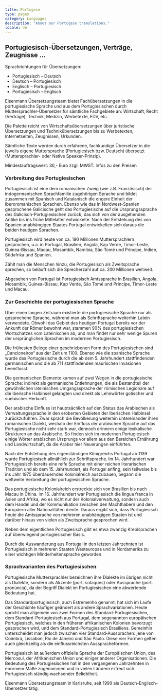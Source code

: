 ```yaml
---
title: Portugese
type: pages
category: Languages
description: "About our Portugese translations."
locale: de
---
```


## Portugiesisch-Übersetzungen, Verträge, Zeugnisse ...
Sprachrichtungen für Übersetzungen:
- Portugiesisch – Deutsch
- Deutsch – Portugiesisch
- Englisch – Portugiesisch
- Portugiesisch – Englisch

Eisenmann Übersetzungsteam bietet Fachübersetzungen in die portugiesische Sprache und aus dem Portugiesischen durch Muttersprachler-Übersetzer für sämtliche Fachgebiete an: Wirtschaft, Recht (Verträge), Technik, Medizin, Werbetexte, EDV, etc.

Die Palette reicht von Wirtschaftsübersetzungen über juristische Übersetzungen und Technikübersetzungen bis zu Werbetexten, Internetseiten, Zeugnissen, Urkunden.

Sämtliche Texte werden durch erfahrene, fachkundige Übersetzer in die jeweils eigene Muttersprache (Portugiesisch bzw. Deutsch) übersetzt (Muttersprachler- oder Native Speaker-Prinzip).

Mindestauftragswert: 30,- Euro zzgl. MWST. Infos zu den Preisen

### Verbreitung des Portugiesischen
Portugiesisch ist eine dem romanischen Zweig (wie z.B. Französisch) der indogermanischen Sprachfamilie zugehörigen Sprache und bildet zusammen mit Spanisch und  Katalanisch die engere Einheit der iberoromanischen Sprachen. Ebenso wie das in Nordwest-Spanien gesprochene Galicische geht das Portugiesische auf die Ursprungssprache des Galicisch-Portugiesischen zurück, das sich von der ausgehenden Antike bis ins frühe Mittelalter entwickelte. Nach der Entstehung des von Spanien unabhängigen Staates Portugal entwickelten sich daraus die beiden heutigen Sprachen.

Portugiesisch wird heute von ca. 190 Millionen Muttersprachlern gesprochen, u.a. in Portugal, Brasilien, Angola, Kap Verde, Timor-Leste, Guinea-Bissau, Macau, Mosambik, Namibia, São Tomé und Principe, Indien, Südafrika und Spanien.

Zählt man die Menschen hinzu, die Portugiesisch als Zweitsprache sprechen, so beläuft sich die Sprecherzahl auf ca. 200 Millionen weltweit.

Abgesehen von Portugal ist Portugiesisch Amtssprache in Brasilien, Angola, Mosambik, Guinea-Bissau, Kap Verde, São Tomé und Principe, Timor-Leste und Macau.

### Zur Geschichte der portugiesischen Sprache
Über einen langen Zeitraum existierte die portugiesische Sprache nur als gesprochene Sprache, während man als Schriftsprache weiterhin Latein verwendete. Obwohl das Gebiet des heutigen Portugal bereits vor der Ankunft der Römer bewohnt war, stammen 90% des portugiesischen Wortschatzes vom Lateinischen ab, und man findet nur sehr wenige Spuren der ursprünglichen Sprachen im modernen Portugiesisch.

Die frühesten Belege einer geschriebenen Form des Portugiesischen sind „Cancioneiros“ aus der Zeit um 1100. Ebenso wie die spanische Sprache wurde das Portugiesische durch die ab dem 5. Jahrhundert stattfindenden germanischen und die ab 711 stattfindenden maurischen Invasionen beeinflusst.

Die germanischen Elemente kamen auf zwei Wegen in die portugiesische Sprache: indirekt als germanische Entlehnungen, die als Bestandteil der gewöhnlichen lateinischen Umgangssprache der römischen Legionäre auf die Iberische Halbinsel gelangten und direkt als Lehnwörter gotischer und suebischer Herkunft.

Der arabische Einfluss ist hauptsächlich auf den Status das Arabischen als Verwaltungssprache in den eroberten Gebieten der Iberischen Halbinsel zurückzuführen. Zwar sprach die Bevölkerung weiterhin untereinander ihren romanischen Dialekt, weshalb der Einfluss der arabischen Sprache auf das Portugiesische nicht sehr stark war, dennoch erinnern einige lexikalische Strukturen an das Arabische. So finden sich im modernen Portugiesisch einige Wörter arabischen Ursprungs vor allem aus den Bereichen Ernährung und Landwirtschaft, da die Araber hier Neuerungen einführten.

Nach der Entstehung des eigenständigen Königreichs Portugal ab 1139 wurde Portugiesisch allmählich zur Schriftsprache. Im 14. Jahrhundert war Portugiesisch bereits eine reife Sprache mit einer reichen literarischen Tradition und ab dem 15. Jahrhundert, als Portugal anfing, sein teilweise bis ins Jahr 1975 überdauerndes Kolonialreich auszubauen, begann die weltweite Verbreitung der portugiesischen Sprache.

Das portugiesische Kolonialreich erstreckte sich von Brasilien bis nach Macau in China. Im 16. Jahrhundert war Portugiesisch die lingua franca in Asien und Afrika, wo es nicht nur der Kolonialverwaltung, sondern auch dem Handel und der Kommunikation zwischen den Machthabern und den Europäern aller Nationalitäten diente. Daraus ergibt sich, dass Portugiesisch heute die Amtssprache von mehreren unabhängigen Staaten ist und darüber hinaus von vielen als Zweitsprache gesprochen wird.

Neben dem eigentlichen Portugiesisch gibt es etwa zwanzig Kreolsprachen auf überwiegend portugiesischer Basis.

Durch die Auswanderung aus Portugal in den letzten Jahrzehnten ist Portugiesisch in mehreren Staaten Westeuropas und in Nordamerika zu einer wichtigen Minderheitensprache geworden.

### Sprachvarianten des Portugiesischen
Portugiesische Muttersprachler bezeichnen ihre Dialekte im übrigen nicht als Dialekte, sondern als Akzente (port. sotaques) oder Aussprache (port. pronúncia), da der Begriff Dialekt im Portugiesischen eine abwertende Bedeutung hat.

Das Standardportugiesisch, auch Estremenho genannt, hat sich im Laufe der Geschichte häufiger geändert als andere Sprachvariationen. Heute spricht man allgemein von zwei Formen des Standard-Portugiesischen, dem Standard-Portugiesisch aus Portugal, dem sogenannten europäischen Portugiesisch, welches in den früheren afrikanischen Kolonien bevorzugt gesprochen wird, und dem Standard-Portugiesisch Brasiliens. Gemeinhin unterscheidet man jedoch zwischen vier Standard-Aussprachen: jene von Coimbra, Lissabon, Rio de Janeiro und São Paulo. Diese vier Formen gelten auch gleichzeitig als die einflussreichsten Ausspracheformen.

Portugiesisch ist außerdem offizielle Sprache der Europäischen Union, des Mercosul, der Afrikanischen Union und einiger anderer Organisationen. Die Bedeutung des Portugiesischen hat in den vergangenen Jahrzehnten in enormem Maße zugenommen und in vielen Ländern erfreut sich Portugiesisch ständig wachsender Beliebtheit.

 

Eisenmann Übersetzungsteam in Karlsruhe, seit 1990 als Deutsch-Englisch-Übersetzer tätig.